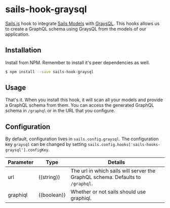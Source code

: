 # sails-hook-graysql

[Sails.js](https://sailsjs.org) hook to integrate [Sails Models]() with [GraysQL](https://github.com/larsbs/graysql). This hooks allows us to create a GraphQL schema using GraysQL from the models of our application.


## Installation

Install from NPM. Remember to install it's peer dependencies as well.

```bash
$ npm install --save sails-hook-graysql
```

## Usage

That's it. When you install this hook, it will scan all your models and provide a GraphQL schema from them. You can access the generated GraphQL schema in `/graphql` or in the URL that you configure.


## Configuration

By default, configuration lives in `sails.config.graysql`. The configuration key `graysql` can be changed by setting `sails.config.hooks['sails-hooks-graysql'].configKey`.

| Parameter | Type        | Details
|-----------|-------------| -------
| url       | ((string))  | The url in which sails will server the GraphQL schema. Defaults to `/graphql`.
| graphiql  | ((boolean)) | Whether or not sails should use graphiql.
